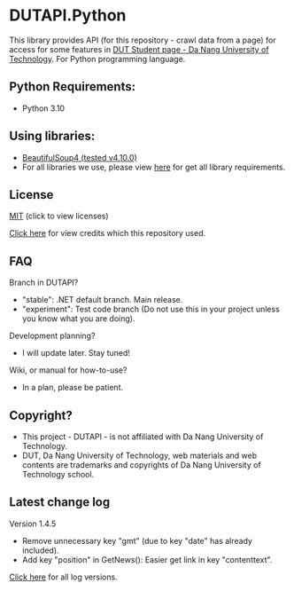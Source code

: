 # DUTAPI.Python

This library provides API (for this repository - crawl data from a page) for access for some features in [DUT Student page - Da Nang University of Technology](http://sv.dut.udn.vn). For Python programming language.

## Python Requirements:

- Python 3.10

## Using libraries:

- [BeautifulSoup4 (tested v4.10.0)](https://pypi.org/project/beautifulsoup4/)
- For all libraries we use, please view [here](requirements.txt) for get all library requirements.

## License

[MIT](LICENSE) (click to view licenses)

[Click here](CREDIT.md) for view credits which this repository used.

## FAQ

Branch in DUTAPI?
- "stable": .NET default branch. Main release.
- "experiment": Test code branch (Do not use this in your project unless you know what you are doing).

Development planning?
- I will update later. Stay tuned!

Wiki, or manual for how-to-use?
- In a plan, please be patient.

## Copyright?

- This project - DUTAPI - is not affiliated with Da Nang University of Technology. 
- DUT, Da Nang University of Technology, web materials and web contents are trademarks and copyrights of Da Nang University of Technology school.

## Latest change log

Version 1.4.5

- Remove unnecessary key "gmt" (due to key "date" has already included).
- Add key "position" in GetNews(): Easier get link in key "contenttext".

[Click here](CHANGELOG.md) for all log versions.

